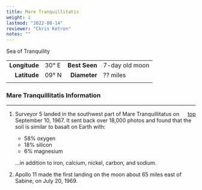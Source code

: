 ```yaml
---
title: Mare Tranquillitatis
weight: 1
lastmod: "2022-08-14"
reviewer: "Chris Ketron"
notes: ""
---
```


Sea of Tranquility

|               |           |               |                |
| ------------: | :-------- | ------------: | :------------- |
| **Longitude** | 30&deg; E | **Best Seen** | 7-day old moon |
|  **Latitude** | 09&deg; N |  **Diameter** | ?? miles       |
|               |           |               |                |

### Mare Tranquillitatis Information

---
<span style='float:right;'>[top](#)</span>

1. Surveyor 5 landed in the southwest part of Mare Tranquillitatus on September 10, 1967. It sent back over 18,000 photos and found that the soil is similar to basalt on Earth with:

   - 58% oxygen
   - 18% silicon
   - 6% magnesium

   …in addition to iron, calcium, nickel, carbon, and sodium.

2. Apollo 11 made the first landing on the moon about 65 miles east of Sabine, on July 20, 1969.
